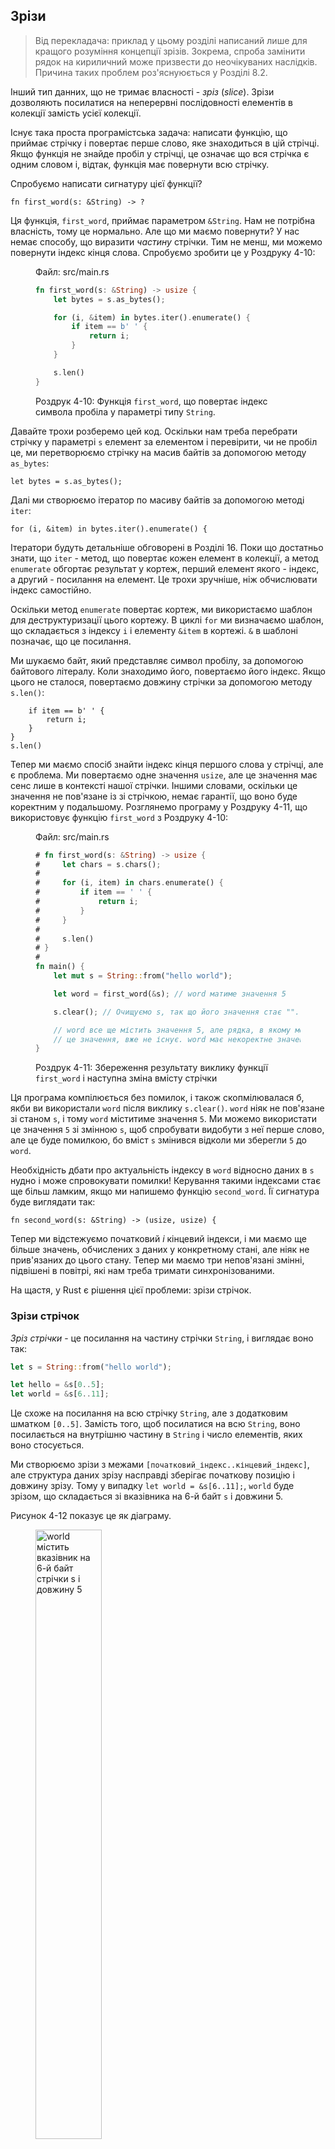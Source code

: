 ## Зрізи

> Від перекладача: приклад у цьому розділі написаний лише для кращого розуміння
> концепції зрізів. Зокрема, спроба замінити рядок на кириличний може призвести
> до неочікуваних наслідків. Причина таких проблем роз'яснуюється у Розділі 8.2.

Інший тип данних, що не тримає власності - *зріз* (*slice*). Зрізи дозволяють 
посилатися на неперервні послідовності елементів в колекції замість усієї 
колекції.

Існує така проста програмістська задача: написати функцію, що приймає стрічку
і повертає перше слово, яке знаходиться в цій стрічці. Якщо функція не знайде 
пробіл у стрічці, це означає що вся стрічка є одним словом і, відтак, функція
має повернути всю стрічку.

Спробуємо написати сигнатуру цієї функції?

```rust,ignore
fn first_word(s: &String) -> ?
```

Ця функція, `first_word`, приймає параметром `&String`. Нам не потрібна 
власність, тому це нормально. Але що ми маємо повернути? У нас немає способу,
що виразити *частину* стрічки. Тим не менш, ми можемо повернути індекс кінця
слова. Спробуємо зробити це у Роздруку 4-10:

<figure>
<span class="filename">Файл: src/main.rs</span>

```rust
fn first_word(s: &String) -> usize {
    let bytes = s.as_bytes();

    for (i, &item) in bytes.iter().enumerate() {
        if item == b' ' {
            return i;
        }
    }

    s.len()
}
```

<figcaption>

Роздрук 4-10: Функція `first_word`, що повертає індекс символа пробіла 
у параметрі типу `String`.

</figcaption>
</figure>

Давайте трохи розберемо цей код. Оскільки нам треба перебрати стрічку у 
параметрі `s` елемент за елементом і перевірити, чи не пробіл це, ми 
перетворюємо стрічку на масив байтів за допомогою методу `as_bytes`:

```rust,ignore
let bytes = s.as_bytes();
```

Далі ми створюємо ітератор по масиву байтів за допомогою методі `iter`:

```rust,ignore
for (i, &item) in bytes.iter().enumerate() {
```

Ітератори будуть детальніше обговорені в Розділі 16. Поки що достатньо знати, 
що `iter` - метод, що повертає кожен елемент в колекції, а метод `enumerate` 
обгортає результат у кортеж, перший елемент якого - індекс, а другий - посилання
на елемент. Це трохи зручніше, ніж обчислювати індекс самостійно.

Оскільки метод `enumerate` повертає кортеж, ми використаємо шаблон для деструктуризації цього кортежу. В циклі `for` ми визначаємо шаблон, що 
складається з індексу `i` і елементу `&item` в кортежі. `&` в шаблоні позначає,
що це посилання.

Ми шукаємо байт, який представляє символ пробілу, за допомогою байтового 
літералу. Коли знаходимо його, повертаємо його індекс. Якщо цього не сталося, 
повертаємо довжину стрічки за допомогою методу `s.len()`:

```rust,ignore
    if item == b' ' {
        return i;
    }
}
s.len()
```

Тепер ми маємо спосіб знайти індекс кінця першого слова у стрічці, але є 
проблема. Ми повертаємо одне значення `usize`, але це значення має сенс лише в 
контексті нашої стрічки. Іншими словами, оскільки це значення не пов'язане із зі 
стрічкою, немає гарантії, що воно буде коректним у подальшому. Розглянемо 
програму у Роздруку 4-11, що використовує функцію `first_word` з Роздруку 4-10:

<figure>
<span class="filename">Файл: src/main.rs</span>

```rust
# fn first_word(s: &String) -> usize {
#     let chars = s.chars();
#
#     for (i, item) in chars.enumerate() {
#         if item == ' ' {
#             return i;
#         }
#     }
#
#     s.len()
# }
#
fn main() {
    let mut s = String::from("hello world");

    let word = first_word(&s); // word матиме значення 5

    s.clear(); // Очищуємо s, так що його значення стає "".

    // word все ще містить значення 5, але рядка, в якому можна використати
    // це значення, вже не існує. word має некоректне значення!
}
```

<figcaption>

Роздрук 4-11: Збереження результату виклику функції `first_word` і наступна 
зміна вмісту стрічки

</figcaption>
</figure>

Ця програма компілюється без помилок, і також скопмілювалася б, якби ви 
використали `word` після виклику `s.clear()`. `word` ніяк не пов'язане зі станом
`s`, і тому `word` міститиме значення `5`. Ми можемо використати це значення `5` зі змінною `s`, щоб спробувати видобути з неї перше слово, але це буде помилкою,
бо вміст `s` змінився відколи ми зберегли `5` до `word`.

Необхідність дбати про актуальність індексу в `word` відносно даних в `s` нудно 
і може спровокувати помилки! Керування такими індексами стає ще більш ламким,
якщо ми напишемо функцію `second_word`. Її сигнатура буде виглядати так:

```rust,ignore
fn second_word(s: &String) -> (usize, usize) {
```

Тепер ми відстежуємо початковий *і* кінцевий індекси, і ми маємо ще більше 
значень, обчислених з даних у конкретному стані, але ніяк не прив'язаних до 
цього стану. Тепер ми маємо три непов'язані змінні, підвішені в повітрі, які нам
треба тримати синхронізованими.

На щастя, у Rust є рішення цієї проблеми: зрізи стрічок.

### Зрізи стрічок

*Зріз стрічки* - це посилання на частину стрічки `String`, і виглядає воно так:

```rust
let s = String::from("hello world");

let hello = &s[0..5];
let world = &s[6..11];
```

Це схоже на посилання на всю стрічку `String`, але з додатковим шматком 
`[0..5]`. Замість того, щоб посилатися на всю `String`, воно посилається на 
внутрішню частину в `String` і число елементів, яких воно стосується.

Ми створюємо зрізи з межами `[початковий_індекс..кінцевий_індекс]`, але 
структура даних зрізу насправді зберігає початкову позицію і довжину зрізу. Тому
у випадку `let world = &s[6..11];`, `world` буде зрізом, що складається зі вказівника на 6-й байт `s` і довжини 5.

Рисунок 4-12 показує це як діаграму.

<figure>
<img alt="world містить вказівник на 6-й байт стрічки s і довжину 5" src="img/trpl04-06.svg" class="center" style="width: 50%;" />

<figcaption>

Рисунок 4-12: зріз стрічки, що посилається на частину `String`.

</figcaption>
</figure>

Синтаксис меж `..` у Rust дозволяє, якщо ви хочете почати зріз на початковому
індексі (нуль), пропустити значення перед крапками. Іншими словами, ці рядки
тотожні:

```rust
let s = String::from("hello");

let slice = &s[0..2];
let slice = &s[..2];
```

Так само якщо ваш зріз включає останній байт стрічки, ви можете пропустити 
останнє число. Таким чином, ці рядки також тотжні:

```rust
let s = String::from("hello");

let len = s.len();

let slice = &s[3..len];
let slice = &s[3..];
```

Також можна пропустити обидва значення, щоб взяти зріз з усієї стрічки. Це також
тотожні рядки:

```rust
let s = String::from("hello");

let len = s.len();

let slice = &s[0..len];
let slice = &s[..];
```

Озброєні цими знаннями, перепишемо `first_word`, щоб вона повертала зріз. Тип, 
що позначає зріз стрічки, записується як `&str`:

<span class="filename">Файл: src/main.rs</span>

```rust
fn first_word(s: &String) -> &str {
    let bytes = s.as_bytes();

    for (i, &item) in bytes.iter().enumerate() {
        if item == b' ' {
            return &s[0..i];
        }
    }

    &s[..]
}
```

Ми отримуємо індекс кінця слова тим же чином, що й у Роздруку 4-10, пошуком
першого стрічного пробілу. Коли ми знаходимо пробіл, ми повертаємо зріз стрічки
за допомогою початку стрічки і індексу знайденого пробілу як початкового і кінцевого індексів.

Тепер при виклику `first_word` ми отримаємо одне значення, пов'язане з даними.
Значення складається з посилання на початкову точку зрізу і кількість елементів
у зрізі.

Повернення зрізу також спрацює для функції `second_word`:

```rust,ignore
fn second_word(s: &String) -> &str {
```

Тепер ми маємо нехитрий API, з яким значно складніше потрапити в халепу, 
оскільки компілятор забезпечіть коректність посилань на стрічку. Пам'ятаєте помилку в програмі з Роздруку 4-11, коли ми мали індекс кінця першого слова, але
очистили стрічку, чим зробили наш індекс некоректним? Цей код мав логічну 
помилку, але не призводив до жодних негайних помилок. Проблеми з'явилися б
надалі, якби ми спробували використовувати індекс першого слова з пустою стрічкою. Зрізи унеможливлюють цю помилку і дають знати про проблему в коді 
значно раніше. Використання зрізової версії `first_word` призведе до помилки
під час компіляції:

<span class="filename">Файл: src/main.rs</span>

```rust,ignore
fn main() {
    let mut s = String::from("hello world");

    let word = first_word(&s);

    s.clear(); // Помилка!
}
```

Ось текст помилки компілятора:

```text
17:6 error: cannot borrow `s` as mutable because it is also borrowed as
            immutable [E0502]
    s.clear(); // Error!
    ^
15:29 note: previous borrow of `s` occurs here; the immutable borrow prevents
            subsequent moves or mutable borrows of `s` until the borrow ends
    let word = first_word(&s);
                           ^
18:2 note: previous borrow ends here
fn main() {

}
^
```

Пригадаємо, що за правилами позичання, якщо ми маємо стале посилання на щось,
ми не можемо робити нестале посилання на це ж. Оскільки `clear` має скоротити 
стрічку, він намагається взяти нестале посилання - невдало. Rust не тільки 
робить наш API простішим у використанні, а ще й усуває під час компіляції цілий клас помилок!

#### Стрічкові літерали є зрізами

Згадайте, що ми говорили про стрічкові літерали, збережені у двійковому файлі. 
Оскільки тепер ми вже знаємо про зрізи, ми можемо як слід зрозуміти стрічкові
літерали:

```rust
let s = "Hello, world!";
```

Типом `s` є `&str`: це зріз, що вказує на конкретне місце в двійковому файлі. Це
також є причиною, чому стрічкові літерали є сталими; `&str` є сталим посиланням.

#### Стрічкові зрізи як параметри

Знання того, що можна брати зрізи літералів і `String` веде нас до ще одного
поліпшення `first_word`. Її сигнатура наразі така:

```rust,ignore
fn first_word(s: &String) -> &str {
```

Більш досвідчений растацеанин напише замість цього такий рядок, бо він дозволяє
нам використовувати одну й ту саму функцію і для `String` і для `&str`:

```rust,ignore
fn first_word(s: &str) -> &str {
```

Якшр у нас є стрічковий зріз, ми можемо передати його прямо. Якщо у нас є 
`String`, ми можемо передати зріз з усією стрічкою. Визначення функції, що 
приймає стрічковий зріз замість посилання на стрічку робить наш API більш загальним і корисним без втрати функціональності:

<span class="filename">Файл: src/main.rs</span>

```rust
# fn first_word(s: &str) -> &str {
#     let bytes = s.as_bytes();
#
#     for (i, &item) in bytes.iter().enumerate() {
#         if item == b' ' {
#             return &s[0..i];
#         }
#     }
#
#     &s[..]
# }
fn main() {
    let my_string = String::from("hello world");

    // first_word працює зі зрізами `String`а
    let word = first_word(&my_string[..]);

    let my_string_literal = "hello world";

    // first_word працює зі зрізами стрічкових літералів
    let word = first_word(&my_string_literal[..]);

    // оскільки стрічкові літерали *є* стрічковими зрізами
    // це також працює, без синтаксису зрізів!
    let word = first_word(my_string_literal);
}
```

### Інші зрізи

Стрічкові зрізи, як можна зрозуміти, пов'язані зі стрічками. Але є також і більш 
загальний тип зрізів. Розглянемо такий масив:

```rust
let a = [1, 2, 3, 4, 5];
```

Так само, як ми можемо захотіти звернутися до частини стрічки, ми можемо 
захотіти звернутися до частини масиву і зробити так:

```rust
let a = [1, 2, 3, 4, 5];

let slice = &a[1..3];
```

Цей зріз має тип `&[i32]`. Він працює тим же чином, що й стрічкові зрізи, 
зберігаючи посилання на перший елемент і довжину. Цей тип зрізів можна 
використовувати для всіх інших видів колекцій. Ми поговоримо про ці колекції детальніше, коли будемо обговорювати вектори в Розділі 8.

## Висновки

Концепції власності, позичання, і зрізів - це те, що гарантує безпеку роботи із
пам'яттю в програмах на Rust під час компіляції. Мова Rust надає вам контроль 
над використанням пам'яті так само, як і інші системні мови програмування, але
те, що наявність власника даних автоматично призводить до очищення даних, коли
власник виходить з області видимості, означає, що вам не треба писати і відлагоджувати додатковий код, щоб отримати цей контроль.

Власність впливає на те, як працює велика кількість інших частин Rust, тому ми
говоритимемо про ці концепції і надалі у цій книзі. Перейдемо далі до наступного
розділу і поглянемо на групування частинок даних докупи в структури `struct`.

